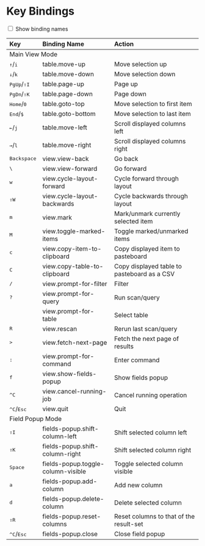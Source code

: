 # Key Bindings

<div data-controller="keybindings">

<label>
	<input type="checkbox" id="show-kb-binding-names" 
    data-keybindings-target="showBindingNames" data-action="keybindings#bindingNamesChanged"> Show binding names
</label>

<table class="key-bindings" data-keybindings-target="keyBindingTable">
<thead>
<tr>
  <th class="kb-key-binding" style="text-align:left">Key</th>
  <th class="kb-binding-name" style="text-align:left">Binding Name</th>
  <th style="text-align:left">Action</th>
</tr>
</thead>
<tbody>
<tr>
  <td colspan="2">Main View Mode</td>
</tr>
<tr>
  <td class="kb-key-binding"><kbd>&uarr;</kbd>/<kbd>i</kbd></td>
  <td class="kb-binding-name">table.move-up</td>
  <td>Move selection up</td>
</tr>
<tr>
  <td class="kb-key-binding"><kbd>&darr;</kbd>/<kbd>k</kbd></td>
  <td class="kb-binding-name">table.move-down</td>
  <td>Move selection down</td>
</tr>
<tr>
  <td class="kb-key-binding"><kbd>PgUp</kbd>/<kbd>&#8679;I</kbd></td>
  <td class="kb-binding-name">table.page-up</td>
  <td>Page up</td>
</tr>
<tr>
  <td class="kb-key-binding"><kbd>PgDn</kbd>/<kbd>&#8679;K</kbd></td>
  <td class="kb-binding-name">table.page-down</td>
  <td>Page down</td>
</tr>
<tr>
  <td class="kb-key-binding"><kbd>Home</kbd>/<kbd>0</kbd></td>
  <td class="kb-binding-name">table.goto-top</td>
  <td>Move selection to first item</td>
</tr>
<tr>
  <td class="kb-key-binding"><kbd>End</kbd>/<kbd>$</kbd></td>
  <td class="kb-binding-name">table.goto-bottom</td>
  <td>Move selection to last item</td>
</tr>
<tr>
  <td class="kb-key-binding"><kbd>&larr;</kbd>/<kbd>j</kbd></td>
  <td class="kb-binding-name">table.move-left</td>
  <td>Scroll displayed columns left</td>
</tr>
<tr>
  <td class="kb-key-binding"><kbd>&rarr;</kbd>/<kbd>l</kbd></td>
  <td class="kb-binding-name">table.move-right</td>
  <td>Scroll displayed columns right</td>
</tr>
<tr>
  <td class="kb-key-binding"><kbd>Backspace</kbd></td>
  <td class="kb-binding-name">view.view-back</td>
  <td>Go back</td>
</tr>
<tr>
  <td class="kb-key-binding"><kbd>\</kbd></td>
  <td class="kb-binding-name">view.view-forward</td>
  <td>Go forward</td>
</tr>
<tr>
  <td class="kb-key-binding"><kbd>w</kbd></td>
  <td class="kb-binding-name">view.cycle-layout-forward</td>
  <td>Cycle forward through layout</td>
</tr>
<tr>
  <td class="kb-key-binding"><kbd>&#8679;W</kbd></td>
  <td class="kb-binding-name">view.cycle-layout-backwards</td>
  <td>Cycle backwards through layout</td>
</tr>
<tr>
  <td class="kb-key-binding"><kbd>m</kbd></td>
  <td class="kb-binding-name">view.mark</td>
  <td>Mark/unmark currently selected item</td>
</tr>
<tr>
  <td class="kb-key-binding"><kbd>M</kbd></td>
  <td class="kb-binding-name">view.toggle-marked-items</td>
  <td>Toggle marked/unmarked items</td>
</tr>
<tr>
  <td class="kb-key-binding"><kbd>c</kbd></td>
  <td class="kb-binding-name">view.copy-item-to-clipboard</td>
  <td>Copy displayed item to pasteboard</td>
</tr>
<tr>
  <td class="kb-key-binding"><kbd>C</kbd></td>
  <td class="kb-binding-name">view.copy-table-to-clipboard</td>
  <td>Copy displayed table to pasteboard as a CSV</td>
</tr>
<tr>
  <td class="kb-key-binding"><kbd>/</kbd></td>
  <td class="kb-binding-name">view.prompt-for-filter</td>
  <td>Filter</td>
</tr>
<tr>
  <td class="kb-key-binding"><kbd>?</kbd></td>
  <td class="kb-binding-name">view.prompt-for-query</td>
  <td>Run scan/query</td>
</tr>
<tr class="kb-binding-name">
  <td class="kb-key-binding"></td>
  <td class="kb-binding-name">view.prompt-for-table</td>
  <td>Select table</td>
</tr>
<tr>
  <td class="kb-key-binding"><kbd>R</kbd></td>
  <td class="kb-binding-name">view.rescan</td>
  <td>Rerun last scan/query</td>
</tr>
<tr class="kb-binding-name">
  <td class="kb-key-binding"><kbd>&gt;</kbd></td>
  <td class="kb-binding-name">view.fetch-next-page</td>
  <td>Fetch the next page of results</td>
</tr>
<tr>
  <td class="kb-key-binding"><kbd>:</kbd></td>
  <td class="kb-binding-name">view.prompt-for-command</td>
  <td>Enter command</td>
</tr>
<tr>
  <td class="kb-key-binding"><kbd>f</td>
  <td class="kb-binding-name">view.show-fields-popup</td>
  <td>Show fields popup</td>
</tr>
<tr>
  <td class="kb-key-binding"><kbd>^C</kbd></td>
  <td class="kb-binding-name">view.cancel-running-job</td>
  <td>Cancel running operation</td>
</tr>
<tr>
  <td class="kb-key-binding"><kbd>^C</kbd>/<kbd>Esc</kbd></td>
  <td class="kb-binding-name">view.quit</td>
  <td>Quit</td>
</tr>
<tr>
  <td colspan="2">Field Popup Mode</td>
</tr>
<tr>
  <td class="kb-key-binding"><kbd>&#8679;I</kbd></td>
  <td class="kb-binding-name">fields-popup.shift-column-left</td>
  <td>Shift selected column left</td>
</tr>
<tr>
  <td class="kb-key-binding"><kbd>&#8679;K</kbd></td>
  <td class="kb-binding-name">fields-popup.shift-column-right</td>
  <td>Shift selected column right</td>
</tr>
<tr>
  <td class="kb-key-binding"><kbd>Space</kbd></td>
  <td class="kb-binding-name">fields-popup.toggle-column-visible</td>
  <td>Toggle selected column visible</td>
</tr>
<tr>
  <td class="kb-key-binding"><kbd>a</kbd></td>
  <td class="kb-binding-name">fields-popup.add-column</td>
  <td>Add new column</td>
</tr>
<tr>
  <td class="kb-key-binding"><kbd>d</kbd></td>
  <td class="kb-binding-name">fields-popup.delete-column</td>
  <td>Delete selected column</td>
</tr>
<tr>
  <td class="kb-key-binding"><kbd>&#8679;R</kbd></td>
  <td class="kb-binding-name">fields-popup.reset-columns</td>
  <td>Reset columns to that of the result-set</td>
</tr>
<tr>
  <td class="kb-key-binding"><kbd>^C</kbd>/<kbd>Esc</kbd></td>
  <td class="kb-binding-name">fields-popup.close</td>
  <td>Close field popup</td>
</tr>
</tbody>
</table>

</div>

